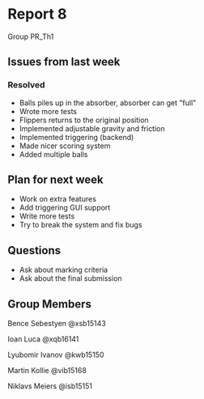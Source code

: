 # Report 8

Group PR_Th1

## Issues from last week 

### Resolved

* Balls piles up in the absorber, absorber can get "full"
* Wrote more tests
* Flippers returns to the original position
* Implemented adjustable gravity and friction
* Implemented triggering (backend)
* Made nicer scoring system
* Added multiple balls


## Plan for next week

* Work on extra features
* Add triggering GUI support
* Write more tests
* Try to break the system and fix bugs

## Questions
 * Ask about marking criteria
 * Ask about the final submission

## Group Members

Bence Sebestyen @xsb15143

Ioan Luca @xqb16141

Lyubomir Ivanov @kwb15150

Martin Kollie @vib15168

Niklavs Meiers @isb15151

